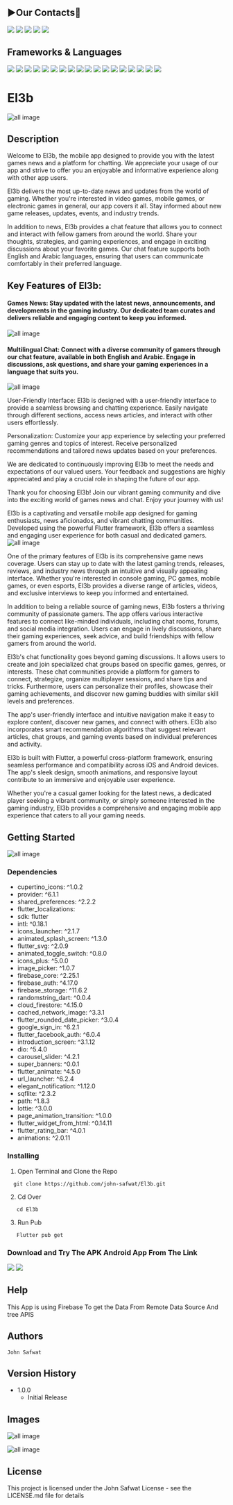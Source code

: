 ## **▶️Our Contacts📱**
<a href="https://github.com/john-safwat"><img src="https://img.shields.io/badge/GitHub-100000?style=for-the-badge&logo=github&logoColor=white"/></a>
<a href="https://www.linkedin.com/in/john-safwat-b3645427a/" title="LinkedIn"><img src="https://img.shields.io/badge/LinkedIn-0077B5?style=for-the-badge&logo=linkedin&logoColor=white"/></a>
<a href="https://www.facebook.com/john.safwat.77/" title="LinkedIn"><img src="https://img.shields.io/badge/Facebook-1877F2?style=for-the-badge&logo=facebook&logoColor=white"/></a>
<a href="https://www.instagram.com/john_s_911/" title="LinkedIn"><img src="https://img.shields.io/badge/Instagram-E4405F?style=for-the-badge&logo=instagram&logoColor=white"/></a>
<a href="https://www.behance.net/johnsafwat" title="LinkedIn"><img src="https://img.shields.io/badge/-Behance-blue?style=for-the-badge&logo=behance&logoColor=white"/></a>

## Frameworks & Languages
<a><img src = "https://img.shields.io/badge/Flutter-02569B?style=for-the-badge&logo=flutter&logoColor=white"></a>
<a><img src = "https://img.shields.io/badge/Dart-0175C2?style=for-the-badge&logo=dart&logoColor=white"></a>
<a><img src = "https://img.shields.io/badge/Android-3DDC84?style=for-the-badge&logo=android&logoColor=white"></a>
<a><img src = "https://img.shields.io/badge/iOS-000000?style=for-the-badge&logo=ios&logoColor=white"></a>
<a><img src = "https://img.shields.io/badge/Sqlite-003B57?style=for-the-badge&logo=sqlite&logoColor=white"></a>
<a><img src = "https://img.shields.io/badge/Figma-F24E1E?style=for-the-badge&logo=figma&logoColor=white"></a>
<a><img src = "https://img.shields.io/badge/firebase-ffca28?style=for-the-badge&logo=firebase&logoColor=black"></a>
<a><img src = "https://img.shields.io/badge/Battle.net-000?style=for-the-badge&logo=battle.net&logoColor=148EFF"></a>
<a><img src = "https://img.shields.io/badge/Epic%20Games-313131?style=for-the-badge&logo=Epic%20Games&logoColor=white"></a>
<a><img src = "https://img.shields.io/badge/Riot_Games-D32936?style=for-the-badge&logo=riot-games&logoColor=white"></a>
<a><img src = "https://img.shields.io/badge/PlayStation-003791?style=for-the-badge&logo=playstation&logoColor=white"></a>
<a><img src = "https://img.shields.io/badge/Xbox-107C10?style=for-the-badge&logo=xbox&logoColor=white"></a>
<a><img src = "https://img.shields.io/badge/Steam-000000?style=for-the-badge&logo=steam&logoColor=white"></a>
<a><img src = "https://img.shields.io/badge/Valorant-fa4454?style=for-the-badge&logo=valorant&logoColor=white"></a>
<a><img src = "https://img.shields.io/badge/Android_Studio-3DDC84?style=for-the-badge&logo=android-studio&logoColor=white"></a>
<a><img src = "https://img.shields.io/badge/GitHub-100000?style=for-the-badge&logo=github&logoColor=white"></a>
<a><img src = "https://img.shields.io/badge/GIT-E44C30?style=for-the-badge&logo=git&logoColor=white"></a>
<a><img src = "https://img.shields.io/badge/Postman-FF6C37?style=for-the-badge&logo=Postman&logoColor=white"></a>


# El3b

![all image](https://github.com/john-safwat/El3b/blob/master/Images/01%20Free%20iPhone%2015%20Pro%20On%20Rock%20Mockup.png?raw=true)
## Description

Welcome to El3b, the mobile app designed to provide you with the latest games news and a platform for chatting. We appreciate your usage of our app and strive to offer you an enjoyable and informative experience along with other app users.

El3b delivers the most up-to-date news and updates from the world of gaming. Whether you're interested in video games, mobile games, or electronic games in general, our app covers it all. Stay informed about new game releases, updates, events, and industry trends.

In addition to news, El3b provides a chat feature that allows you to connect and interact with fellow gamers from around the world. Share your thoughts, strategies, and gaming experiences, and engage in exciting discussions about your favorite games. Our chat feature supports both English and Arabic languages, ensuring that users can communicate comfortably in their preferred language.

## Key Features of El3b:

#### Games News: Stay updated with the latest news, announcements, and developments in the gaming industry. Our dedicated team curates and delivers reliable and engaging content to keep you informed.
![all image](https://github.com/john-safwat/El3b/blob/master/Images/02%20Free%20iPhone%2015%20Pro%20On%20Rock%20Mockup.png?raw=true)
<br>

#### Multilingual Chat: Connect with a diverse community of gamers through our chat feature, available in both English and Arabic. Engage in discussions, ask questions, and share your gaming experiences in a language that suits you.
![all image](https://github.com/john-safwat/El3b/blob/master/Images/Free_iPhone_Mockup_3.png?raw=true)

User-Friendly Interface: El3b is designed with a user-friendly interface to provide a seamless browsing and chatting experience. Easily navigate through different sections, access news articles, and interact with other users effortlessly.
<br>

Personalization: Customize your app experience by selecting your preferred gaming genres and topics of interest. Receive personalized recommendations and tailored news updates based on your preferences.

We are dedicated to continuously improving El3b to meet the needs and expectations of our valued users. Your feedback and suggestions are highly appreciated and play a crucial role in shaping the future of our app.

Thank you for choosing El3b! Join our vibrant gaming community and dive into the exciting world of games news and chat. Enjoy your journey with us!

El3b is a captivating and versatile mobile app designed for gaming enthusiasts, news aficionados, and vibrant chatting communities. Developed using the powerful Flutter framework, El3b offers a seamless and engaging user experience for both casual and dedicated gamers.
![all image](https://github.com/john-safwat/El3b/blob/master/Images/Mockup.png?raw=true)

One of the primary features of El3b is its comprehensive game news coverage. Users can stay up to date with the latest gaming trends, releases, reviews, and industry news through an intuitive and visually appealing interface. Whether you're interested in console gaming, PC games, mobile games, or even esports, El3b provides a diverse range of articles, videos, and exclusive interviews to keep you informed and entertained.

In addition to being a reliable source of gaming news, El3b fosters a thriving community of passionate gamers. The app offers various interactive features to connect like-minded individuals, including chat rooms, forums, and social media integration. Users can engage in lively discussions, share their gaming experiences, seek advice, and build friendships with fellow gamers from around the world.

El3b's chat functionality goes beyond gaming discussions. It allows users to create and join specialized chat groups based on specific games, genres, or interests. These chat communities provide a platform for gamers to connect, strategize, organize multiplayer sessions, and share tips and tricks. Furthermore, users can personalize their profiles, showcase their gaming achievements, and discover new gaming buddies with similar skill levels and preferences.

The app's user-friendly interface and intuitive navigation make it easy to explore content, discover new games, and connect with others. El3b also incorporates smart recommendation algorithms that suggest relevant articles, chat groups, and gaming events based on individual preferences and activity.

El3b is built with Flutter, a powerful cross-platform framework, ensuring seamless performance and compatibility across iOS and Android devices. The app's sleek design, smooth animations, and responsive layout contribute to an immersive and enjoyable user experience.

Whether you're a casual gamer looking for the latest news, a dedicated player seeking a vibrant community, or simply someone interested in the gaming industry, El3b provides a comprehensive and engaging mobile app experience that caters to all your gaming needs.


## Getting Started
![all image](https://github.com/john-safwat/El3b/blob/master/Images/03%20Free%20iPhone%2015%20Pro%20On%20Rock%20Mockup.png?raw=true)
### Dependencies

* cupertino_icons: ^1.0.2
* provider: ^6.1.1
* shared_preferences: ^2.2.2
* flutter_localizations:
*   sdk: flutter
* intl: ^0.18.1
* icons_launcher: ^2.1.7
* animated_splash_screen: ^1.3.0
* flutter_svg: ^2.0.9
* animated_toggle_switch: ^0.8.0
* icons_plus: ^5.0.0
* image_picker: ^1.0.7
* firebase_core: ^2.25.1
* firebase_auth: ^4.17.0
* firebase_storage: ^11.6.2
* randomstring_dart: ^0.0.4
* cloud_firestore: ^4.15.0
* cached_network_image: ^3.3.1
* flutter_rounded_date_picker: ^3.0.4
* google_sign_in: ^6.2.1
* flutter_facebook_auth: ^6.0.4
* introduction_screen: ^3.1.12
* dio: ^5.4.0
* carousel_slider: ^4.2.1
* super_banners: ^0.0.1
* flutter_animate: ^4.5.0
* url_launcher: ^6.2.4
* elegant_notification: ^1.12.0
* sqflite: ^2.3.2
* path: ^1.8.3
* lottie: ^3.0.0
* page_animation_transition: ^1.0.0
* flutter_widget_from_html: ^0.14.11
* flutter_rating_bar: ^4.0.1
* animations: ^2.0.11



### Installing

1. Open Terminal and Clone the Repo
```
  git clone https://github.com/john-safwat/El3b.git
```

2. Cd Over
```
   cd El3b
```

3. Run Pub
```
   Flutter pub get
```

### Download and Try The APK Android App From The Link

[![](https://img.shields.io/badge/Download%20Link%201-37a779?style=for-the-badge)](https://www.upload-apk.com/en/JdauEqUa7IdrWX1)
[![](https://img.shields.io/badge/Download%20Link%202-37a779?style=for-the-badge)](https://fastupload.io/en/KOM1sA7ynWqkS8G/file)

## Help

This App is using Firebase To get the Data From Remote Data Source And tree APIS


## Authors

````
John Safwat
````

## Version History

* 1.0.0
    * Initial Release

## Images

![all image](https://github.com/john-safwat/El3b/blob/master/Images/all%20images.png?raw=true)

![all image](https://github.com/john-safwat/El3b/blob/master/Images/all%20images_light.png?raw=true)

## License

This project is licensed under the John Safwat License - see the LICENSE.md file for details
